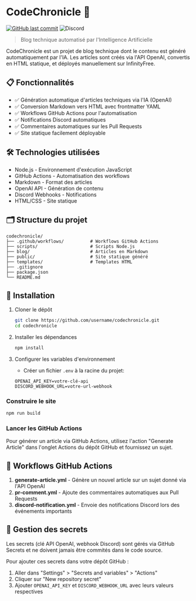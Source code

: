 # CodeChronicle 🚀

[![GitHub last commit](https://img.shields.io/github/last-commit/HugoDemont62/codechronicle.svg)](https://github.com/HugoDemont62/codechronicle/commits/master/)
![Discord](https://img.shields.io/badge/Discord-Notifications-7289DA.svg)

> Blog technique automatisé par l'Intelligence Artificielle

CodeChronicle est un projet de blog technique dont le contenu est généré automatiquement par l'IA. Les articles sont créés via l'API OpenAI, convertis en HTML statique, et déployés manuellement sur InfinityFree.

## 📋 Fonctionnalités

- ✅ Génération automatique d'articles techniques via l'IA (OpenAI)
- ✅ Conversion Markdown vers HTML avec frontmatter YAML
- ✅ Workflows GitHub Actions pour l'automatisation
- ✅ Notifications Discord automatiques
- ✅ Commentaires automatiques sur les Pull Requests
- ✅ Site statique facilement déployable

## 🛠️ Technologies utilisées

- Node.js - Environnement d'exécution JavaScript
- GitHub Actions - Automatisation des workflows
- Markdown - Format des articles
- OpenAI API - Génération de contenu
- Discord Webhooks - Notifications
- HTML/CSS - Site statique

## 🗂️ Structure du projet

```
codechronicle/
├── .github/workflows/          # Workflows GitHub Actions
├── scripts/                    # Scripts Node.js
├── blog/                       # Articles en Markdown
├── public/                     # Site statique généré
├── templates/                  # Templates HTML
├── .gitignore
├── package.json
└── README.md
```

## 🚀 Installation

1. Cloner le dépôt
   ```bash
   git clone https://github.com/username/codechronicle.git
   cd codechronicle
   ```

2. Installer les dépendances
   ```bash
   npm install
   ```

3. Configurer les variables d'environnement
    - Créer un fichier `.env` à la racine du projet:
   ```
   OPENAI_API_KEY=votre-clé-api
   DISCORD_WEBHOOK_URL=votre-url-webhook
   ```

### Construire le site
```bash
npm run build
```

### Lancer les GitHub Actions

Pour générer un article via GitHub Actions, utilisez l'action "Generate Article" dans l'onglet Actions du dépôt GitHub et fournissez un sujet.

## 🔄 Workflows GitHub Actions

1. **generate-article.yml** - Génère un nouvel article sur un sujet donné via l'API OpenAI
2. **pr-comment.yml** - Ajoute des commentaires automatiques aux Pull Requests
3. **discord-notification.yml** - Envoie des notifications Discord lors des événements importants

## 📜 Gestion des secrets

Les secrets (clé API OpenAI, webhook Discord) sont gérés via GitHub Secrets et ne doivent jamais être commités dans le code source.

Pour ajouter ces secrets dans votre dépôt GitHub :
1. Aller dans "Settings" > "Secrets and variables" > "Actions"
2. Cliquer sur "New repository secret"
3. Ajouter `OPENAI_API_KEY` et `DISCORD_WEBHOOK_URL` avec leurs valeurs respectives
